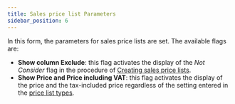 ```yaml
---
title: Sales price list Parameters
sidebar_position: 6
---
```


In this form, the parameters for sales price lists are set. The available flags are:       
- **Show column Exclude**: this flag activates the display of the *Not Consider* flag in the procedure of [Creating sales price lists](/docs/sales/sales-price-list/procedures/price-list-creation).        
- **Show Price and Price including VAT**: this flag activates the display of the price and the tax-included price regardless of the setting entered in the [price list types](/docs/configurations/tables/sales/sales-price-lists).
